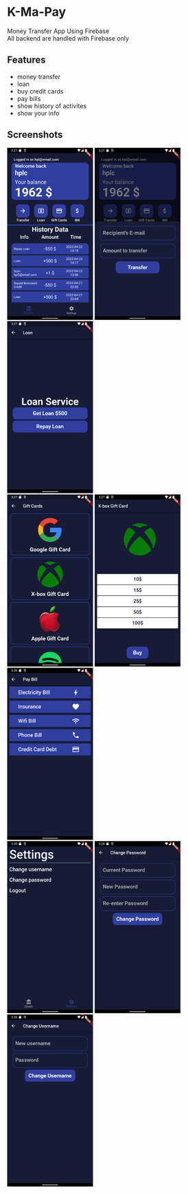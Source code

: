 # K-Ma-Pay

Money Transfer App Using Firebase <br>
All backend are handled with Firebase only

## Features

- money transfer
- loan
- buy credit cards
- pay bills
- show history of activites
- show your info

## Screenshots

<img src="Screenshot_1650617830.png" alt="drawing" width="200"/> <img src="Screenshot_1650617833.png" alt="drawing" width="200"/> <img src="Screenshot_1650617836.png" alt="drawing" width="200"/> <br>
<img src="Screenshot_1650617839.png" alt="drawing" width="200"/> <img src="Screenshot_1650617842.png" alt="drawing" width="200"/> <img src="Screenshot_1650617920.png" alt="drawing" width="200"/> <br>
<img src="Screenshot_1650617924.png" alt="drawing" width="200"/> <img src="Screenshot_1650617928.png" alt="drawing" width="200"/> <img src="Screenshot_1650617931.png" alt="drawing" width="200"/>
